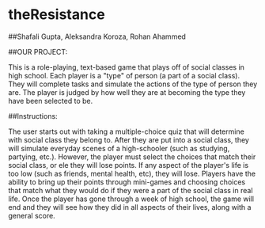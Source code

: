 # theResistance

##Shafali Gupta, Aleksandra Koroza, Rohan Ahammed

##OUR PROJECT:

This is a role-playing, text-based game that plays off of social classes in high school. Each player is a "type" of person (a part of a social class). They will complete tasks and simulate the actions of the type of person they are. The player is judged by how well they are at becoming the type they have been selected to be.

##Instructions:
 
The user starts out with taking a multiple-choice quiz that will determine with social class they belong to. After they are put into a social class, they will simulate everyday scenes of a high-schooler (such as studying, partying, etc.). However, the player must select the choices that match their social class, or ele they will lose points. If any aspect of the player's life is too low (such as friends, mental health, etc), they will lose. Players have the ability to bring up their points through mini-games and choosing choices that match what they would do if they were a part of the social class in real life. Once the player has gone through a week of high school, the game will end and they will see how they did in all aspects of their lives, along with a general score. 